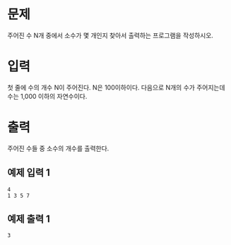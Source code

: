 문제
===========
주어진 수 N개 중에서 소수가 몇 개인지 찾아서 출력하는 프로그램을 작성하시오.

입력
=========
첫 줄에 수의 개수 N이 주어진다. N은 100이하이다. 다음으로 N개의 수가 주어지는데 수는 1,000 이하의 자연수이다.

출력
=========
주어진 수들 중 소수의 개수를 출력한다.

예제 입력 1 
------------
```
4
1 3 5 7
```
예제 출력 1 
-----------
```
3
```
